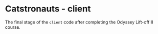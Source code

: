 # Catstronauts - client

The final stage of the `client` code after completing the Odyssey Lift-off II course.
